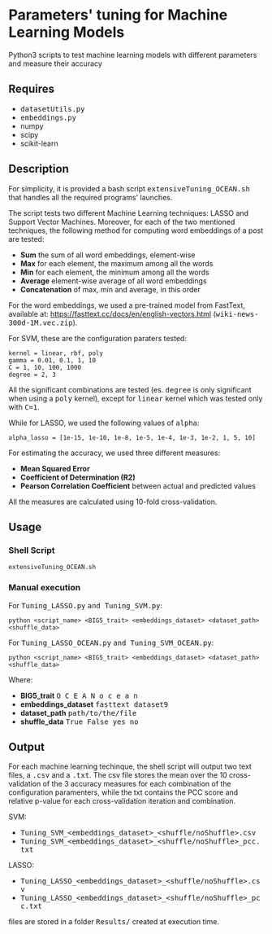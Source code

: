 Parameters' tuning for Machine Learning Models
======
Python3 scripts to test machine learning models with different parameters and measure their accuracy

Requires
-----
* <tt>datasetUtils.py</tt>
* <tt>embeddings.py</tt>
* numpy
* scipy
* scikit-learn

Description
-----
For simplicity, it is provided a bash script <tt>extensiveTuning_OCEAN.sh</tt> that handles all the required programs' launches.

The script tests two different Machine Learning techniques: LASSO and Support Vector Machines.
Moreover, for each of the two mentioned techniques, the following method for computing word embeddings of a post are tested:
  * <b>Sum</b> the sum of all word embeddings, element-wise
  * <b>Max</b> for each element, the maximum among all the words
  * <b>Min</b> for each element, the minimum among all the words
  * <b>Average</b> element-wise average of all word embeddings
  * <b>Concatenation</b> of max, min and average, in this order
  
For the word embeddings, we used a pre-trained model from FastText, available at: https://fasttext.cc/docs/en/english-vectors.html (<tt>wiki-news-300d-1M.vec.zip</tt>).

For SVM, these are the configuration paraters tested:
```
kernel = linear, rbf, poly
gamma = 0.01, 0.1, 1, 10
C = 1, 10, 100, 1000
degree = 2, 3
```
All the significant combinations are tested (es. <tt>degree</tt> is only significant when using a <tt>poly</tt> kernel), except for <tt>linear</tt> kernel which was tested only with <tt>C=1</tt>.

While for LASSO, we used the following values of <tt>alpha</tt>:
```
alpha_lasso = [1e-15, 1e-10, 1e-8, 1e-5, 1e-4, 1e-3, 1e-2, 1, 5, 10]
```

For estimating the accuracy, we used three different measures:
 * <b>Mean Squared Error</b>
 * <b>Coefficient of Determination (R2)</b>
 * <b>Pearson Correlation Coefficient</b> between actual and predicted values
 
All the measures are calculated using 10-fold cross-validation.

Usage
-----

### Shell Script
```
extensiveTuning_OCEAN.sh
```
### Manual execution
For <tt>Tuning_LASSO.py</tt> <tt>and Tuning_SVM.py</tt>:
```
python <script_name> <BIG5_trait> <embeddings_dataset> <dataset_path> <shuffle_data>
```
For <tt>Tuning_LASSO_OCEAN.py</tt> <tt>and Tuning_SVM_OCEAN.py</tt>:
```
python <script_name> <BIG5_trait> <embeddings_dataset> <dataset_path> <shuffle_data>
```

Where:
* <b>BIG5_trait</b> <tt>O C E A N o c e a n</tt>
* <b>embeddings_dataset</b> <tt>fasttext dataset9</tt>
* <b>dataset_path</b> <tt>path/to/the/file</tt>
* <b>shuffle_data</b> <tt>True False yes no</tt>


Output
-----
For each machine learning techinque, the shell script will output two text files, a <tt>.csv</tt> and a <tt>.txt</tt>.
The csv file stores the mean over the 10 cross-validation of the 3 accuracy measures for each combination of the configuration paramenters, while the txt contains the PCC score and relative p-value for each cross-validation iteration and combination.

SVM:
* <tt>Tuning_SVM_<embeddings_dataset>_<shuffle/noShuffle>.csv</tt> 
* <tt>Tuning_SVM_<embeddings_dataset>_<shuffle/noShuffle>_pcc.txt</tt>

LASSO:
* <tt>Tuning_LASSO_<embeddings_dataset>_<shuffle/noShuffle>.csv</tt>
* <tt>Tuning_LASSO_<embeddings_dataset>_<shuffle/noShuffle>_pcc.txt</tt>
 
files are stored in a folder <tt>Results/</tt> created at execution time.
